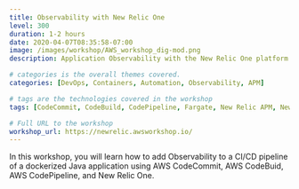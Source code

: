 ```yaml
---
title: Observability with New Relic One
level: 300
duration: 1-2 hours
date: 2020-04-07T08:35:58-07:00
image: /images/workshop/AWS_workshop_dig-mod.png
description: Application Observability with the New Relic One platform 

# categories is the overall themes covered. 
categories: [DevOps, Containers, Automation, Observability, APM]

# tags are the technologies covered in the workshop
tags: [CodeCommit, CodeBuild, CodePipeline, Fargate, New Relic APM, New Relic One Dashboards]

# Full URL to the workshop
workshop_url: https://newrelic.awsworkshop.io/
---
```


In this workshop, you will learn how to add Observability to a CI/CD pipeline of a dockerized Java application using AWS CodeCommit, AWS CodeBuid, AWS CodePipeline, and New Relic One.